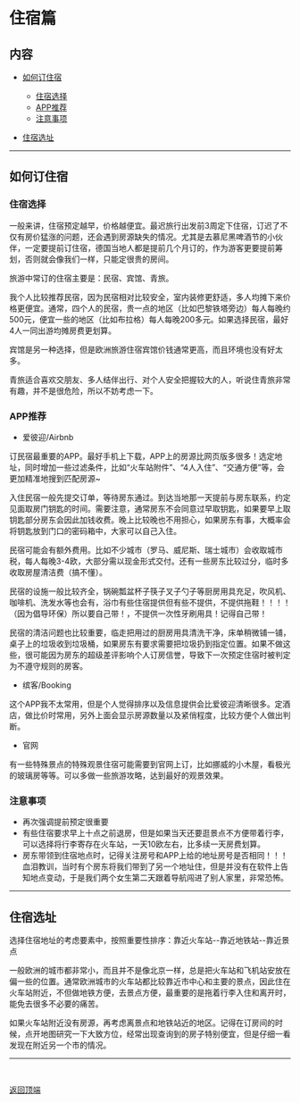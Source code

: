 # 住宿篇

## 内容
- [如何订住宿](#如何订住宿)
    - [住宿选择](#住宿选择)
    - [APP推荐](#APP推荐)
    - [注意事项](#注意事项)

- [住宿选址](#住宿选址)

---

## 如何订住宿

### 住宿选择

一般来讲，住宿预定越早，价格越便宜。最迟旅行出发前3周定下住宿，订迟了不仅有房价猛涨的问题，还会遇到房源缺失的情况。尤其是去慕尼黑啤酒节的小伙伴，一定要提前订住宿，德国当地人都是提前几个月订的，作为游客更要提前筹划，否则就会像我们一样，只能定很贵的房间。

旅游中常订的住宿主要是：民宿、宾馆、青旅。

我个人比较推荐民宿，因为民宿相对比较安全，室内装修更舒适，多人均摊下来价格更便宜。通常，四个人的民宿，贵一点的地区（比如巴黎铁塔旁边）每人每晚约500元，便宜一些的地区（比如布拉格）每人每晚200多元。如果选择民宿，最好4人一同出游均摊房费更划算。

宾馆是另一种选择，但是欧洲旅游住宿宾馆价钱通常更高，而且环境也没有好太多。

青旅适合喜欢交朋友、多人结伴出行、对个人安全把握较大的人，听说住青旅非常有趣，并不是很危险，所以不妨考虑一下。

### APP推荐

- 爱彼迎/Airbnb

订民宿最重要的APP。最好手机上下载，APP上的房源比网页版多很多！选定地址，同时增加一些过滤条件，比如“火车站附件”、“4人入住”、“交通方便”等，会更加精准地搜到匹配房源~

入住民宿一般先提交订单，等待房东通过。到达当地那一天提前与房东联系，约定见面取房门钥匙的时间。需要注意，通常房东不会同意过早取钥匙，如果要早上取钥匙部分房东会因此加钱收费。晚上比较晚也不用担心，如果房东有事，大概率会将钥匙放到门口的密码箱中，大家可以自己入住。

民宿可能会有额外费用。比如不少城市（罗马、威尼斯、瑞士城市）会收取城市税，每人每晚3-4欧，大部分需以现金形式交付。还有一些房东比较过分，临时多收取房屋清洁费（搞不懂）。

民宿的设施一般比较齐全，锅碗瓢盆杯子筷子叉子勺子等厨房用具充足，吹风机、咖啡机、洗发水等也会有，浴巾有些住宿提供但有些不提供，不提供拖鞋！！！！（因为倡导环保）所以要自己带！，不提供一次性牙刷用具！记得自己带！

民宿的清洁问题也比较重要，临走把用过的厨房用具清洗干净，床单稍微铺一铺，桌子上的垃圾收到垃圾桶，如果房东有要求需要把垃圾扔到指定位置。如果不做这些，很可能因为房东的超级差评影响个人订房信誉，导致下一次预定住宿时被判定为不遵守规则的房客。

- 缤客/Booking

这个APP我不太常用，但是个人觉得排序以及信息提供会比爱彼迎清晰很多。定酒店，做比价时常用，另外上面会显示房源数量以及紧俏程度，比较方便个人做出判断。

- 官网

有一些特殊景点的特殊观景住宿可能需要到官网上订，比如挪威的小木屋，看极光的玻璃房等等。可以多做一些旅游攻略，达到最好的观景效果。


### 注意事项

- 再次强调提前预定很重要
- 有些住宿要求早上十点之前退房，但是如果当天还要逛景点不方便带着行李，可以选择将行李寄存在火车站，一天10欧左右，比多续一天房费划算。
- 房东带领到住宿地点时，记得关注房号和APP上给的地址房号是否相同！！！血泪教训，当时有个房东将我们带到了另一个地址住，但是并没有在软件上告知地点变动，于是我们两个女生第二天跟着导航闯进了别人家里，非常恐怖。

---

## 住宿选址

选择住宿地址的考虑要素中，按照重要性排序：靠近火车站--靠近地铁站--靠近景点

一般欧洲的城市都非常小，而且并不是像北京一样，总是把火车站和飞机站安放在偏一些的位置。通常欧洲城市的火车站都比较靠近市中心和主要的景点，因此住在火车站附近，不但做地铁方便，去景点方便，最重要的是拖着行李入住和离开时，能免去很多不必要的痛苦。

如果火车站附近没有房源，再考虑离景点和地铁站近的地区。记得在订房间的时候，点开地图研究一下大致方位，经常出现查询到的房子特别便宜，但是仔细一看发现在附近另一个市的情况。


---

&nbsp;

[返回顶端](#住宿篇)
